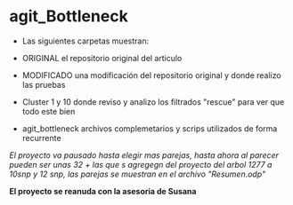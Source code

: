 # agit_Bottleneck

- Las siguientes carpetas muestran:

- ORIGINAL el repositorio original del articulo

- MODIFICADO una modificación del repositorio original y donde realizo las pruebas

- Cluster 1 y 10 donde reviso y analizo los filtrados "rescue" para ver que todo este bien

- agit_bottleneck archivos complemetarios y scrips utilizados de forma recurrente

*El proyecto va pausado hasta elegir mas parejas, hasta ahora al parecer pueden ser unas 32 + las que s agregegn del proyecto del arbol 1277 a 10snp y 12 snp, las parejas se muestran en el archivo "Resumen.odp"*

**El proyecto se reanuda con la asesoria de Susana**
